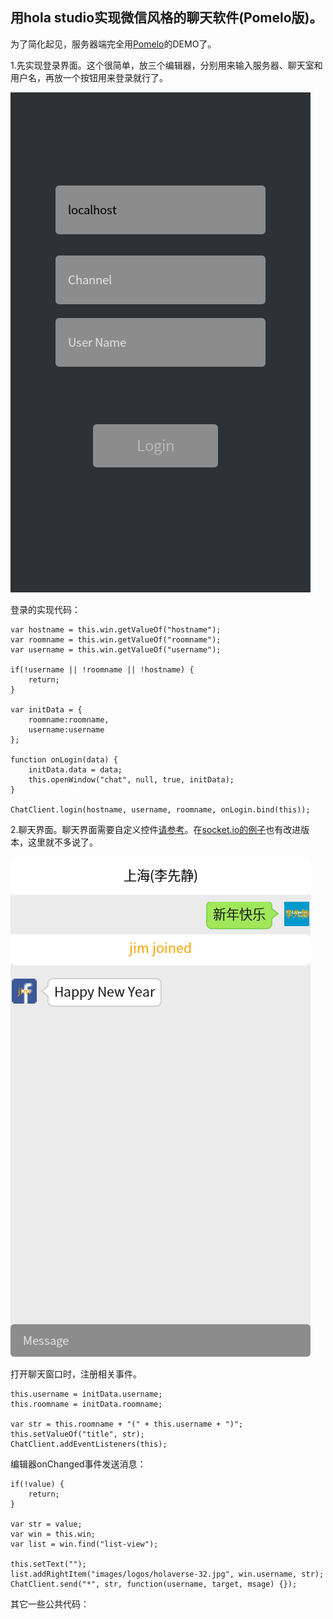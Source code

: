 用hola studio实现微信风格的聊天软件(Pomelo版)。
---------------------------------------------

为了简化起见，服务器端完全用[Pomelo](https://github.com/NetEase/pomelo/wiki/Chat%E6%BA%90%E7%A0%81%E4%B8%8B%E8%BD%BD%E4%B8%8E%E5%AE%89%E8%A3%85)的DEMO了。

1.先实现登录界面。这个很简单，放三个编辑器，分别用来输入服务器、聊天室和用户名，再放一个按钮用来登录就行了。

![login](https://raw.githubusercontent.com/Holaverse/holastudio-demos/master/pomelo-chat/pomelo_chat_login.png)

登录的实现代码：
```
var hostname = this.win.getValueOf("hostname");
var roomname = this.win.getValueOf("roomname");
var username = this.win.getValueOf("username");

if(!username || !roomname || !hostname) {
    return;
}

var initData = {
    roomname:roomname,
    username:username
};

function onLogin(data) {
    initData.data = data;
    this.openWindow("chat", null, true, initData);
}

ChatClient.login(hostname, username, roomname, onLogin.bind(this));

```

2.聊天界面。聊天界面需要自定义控件[请参考](https://github.com/Holaverse/holastudio-components/tree/master/wechat)。在[socket.io的例子](https://github.com/Holaverse/holastudio-demos/tree/master/websocket-chat)也有改进版本，这里就不多说了。

![chat](https://raw.githubusercontent.com/Holaverse/holastudio-demos/master/pomelo-chat/pomelo_chat.png)


打开聊天窗口时，注册相关事件。
```
this.username = initData.username;
this.roomname = initData.roomname;

var str = this.roomname + "(" + this.username + ")";
this.setValueOf("title", str);
ChatClient.addEventListeners(this);
```

编辑器onChanged事件发送消息：
```
if(!value) {
    return;
}

var str = value;
var win = this.win;
var list = win.find("list-view");

this.setText("");
list.addRightItem("images/logos/holaverse-32.jpg", win.username, str);     
ChatClient.send("*", str, function(username, target, msage) {});

```
其它一些公共代码：
```
```

